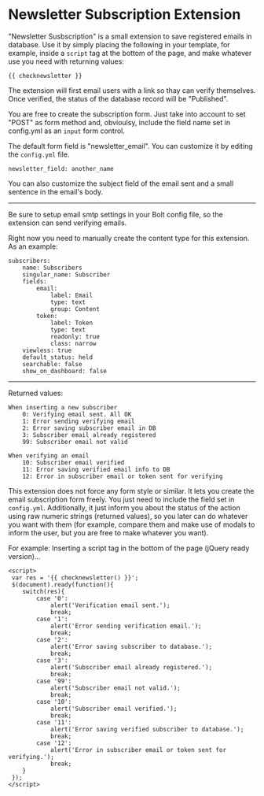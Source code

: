 Newsletter Subscription Extension
=================================

"Newsletter Susbscription" is a small extension to save registered emails in database.
Use it by simply placing the following in your template, for example, inside a `script` tag at the bottom of the page, and make whatever use you need with returning values:

    {{ checknewsletter }}

The extension will first email users with a link so thay can verify themselves. Once verified, the status of the database record will be "Published".

You are free to create the subscription form. Just take into account to set "POST" as form method and, obvioulsy, include the field name set in config.yml as an `input` form control.

The default form field is "newsletter_email". You can customize it by editing the `config.yml` file.

    newsletter_field: another_name

You can also customize the subject field of the email sent and a small sentence in the email's body.

----

Be sure to setup email smtp settings in your Bolt config file, so the extension can send verifying emails.

Right now you need to manually create the content type for this extension. As an example:



    subscribers:
        name: Subscribers
        singular_name: Subscriber
        fields:
            email:
                label: Email
                type: text
                group: Content
            token:
                label: Token
                type: text
                readonly: true
                class: narrow
        viewless: true
        default_status: held
        searchable: false
        show_on_dashboard: false
        
----
    
Returned values:

    When inserting a new subscriber
        0: Verifying email sent. All OK
        1: Error sending verifying email
        2: Error saving subscriber email in DB
        3: Subscriber email already registered
        99: Subscriber email not valid
        
    When verifying an email
        10: Subscriber email verified
        11: Error saving verified email info to DB
        12: Error in subscriber email or token sent for verifying 

This extension does not force any form style or similar.
It lets you create the email subscription form freely. You just need to include the field set in `config.yml`.
Additionally, it just inform you about the status of the action using raw numeric strings (returned values), so you later can do whatever you want with them (for example, compare them and make use of modals to inform the user, but you are free to make whatever you want).

For example:
Inserting a script tag in the bottom of the page (jQuery ready version)...

    <script>
     var res = '{{ checknewsletter() }}';
     $(document).ready(function(){
        switch(res){
            case '0':
                alert('Verification email sent.');
                break;
            case '1':
                alert('Error sending verification email.');
                break;
            case '2':
                alert('Error saving subscriber to database.');
                break;
            case '3':
                alert('Subscriber email already registered.');
                break;
            case '99':
                alert('Subscriber email not valid.');
                break;
            case '10':
                alert('Subscriber email verified.');
                break;
            case '11':
                alert('Error saving verified subscriber to database.');
                break;
            case '12':
                alert('Error in subscriber email or token sent for verifying.');
                break;
        }
     });
    </script>
